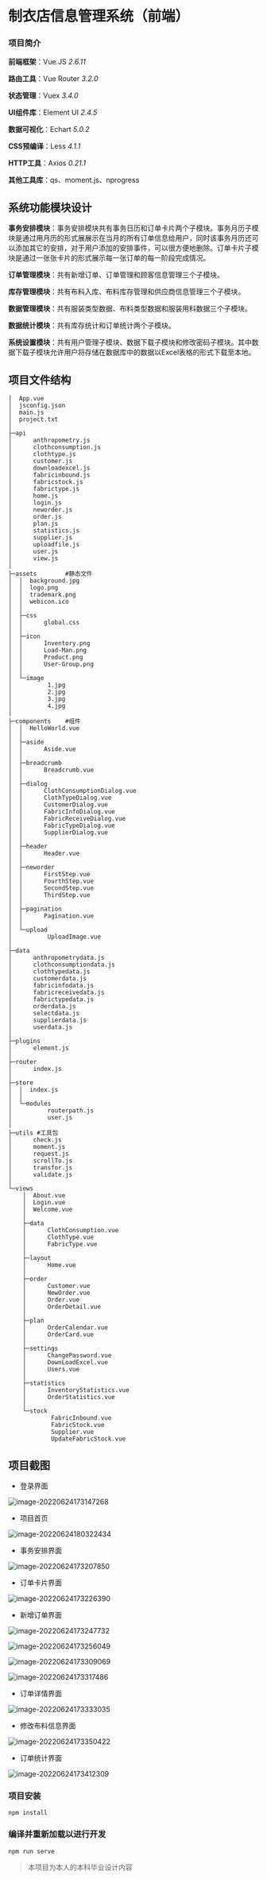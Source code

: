 # 制衣店信息管理系统（前端）

### 项目简介

**前端框架**：Vue.JS  *2.6.11*

**路由工具**：Vue Router  *3.2.0*

**状态管理**：Vuex  *3.4.0*

**UI组件库**：Element UI  *2.4.5*

**数据可视化**：Echart  *5.0.2*

**CSS预编译**：Less *4.1.1*

**HTTP工具**：Axios  *0.21.1*

**其他工具库**：qs、moment.js、nprogress



## 系统功能模块设计

**事务安排模块**：事务安排模块共有事务日历和订单卡片两个子模块。事务月历子模块是通过用月历的形式展展示在当月的所有订单信息给用户，同时该事务月历还可以添加其它的安排，对于用户添加的安排事件，可以很方便地删除。订单卡片子模块是通过一张张卡片的形式展示每一张订单的每一阶段完成情况。

**订单管理模块**：共有新增订单、订单管理和顾客信息管理三个子模块。

**库存管理模块**：共有布料入库、布料库存管理和供应商信息管理三个子模块。

**数据管理模块**：共有服装类型数据、布料类型数据和服装用料数据三个子模块。

**数据统计模块**：共有库存统计和订单统计两个子模块。

**系统设置模块**：共有用户管理子模块、数据下载子模块和修改密码子模块。其中数据下载子模块允许用户将存储在数据库中的数据以Excel表格的形式下载至本地。

## 项目文件结构

```
│  App.vue
│  jsconfig.json
│  main.js
│  project.txt
│  
├─api
│      anthropometry.js
│      clothconsumption.js
│      clothtype.js
│      customer.js
│      downloadexcel.js
│      fabricinbound.js
│      fabricstock.js
│      fabrictype.js
│      home.js
│      login.js
│      neworder.js
│      order.js
│      plan.js
│      statistics.js
│      supplier.js
│      uploadfile.js
│      user.js
│      view.js
│      
├─assets		#静态文件
│  │  background.jpg
│  │  logo.png
│  │  trademark.png
│  │  webicon.ico
│  │  
│  ├─css
│  │      global.css
│  │      
│  ├─icon
│  │      Inventory.png
│  │      Load-Man.png
│  │      Product.png
│  │      User-Group.png
│  │      
│  └─image
│          1.jpg
│          2.jpg
│          3.jpg
│          4.jpg
│          
├─components	#组件
│  │  HelloWorld.vue
│  │  
│  ├─aside
│  │      Aside.vue
│  │      
│  ├─breadcrumb
│  │      Breadcrumb.vue
│  │      
│  ├─dialog
│  │      ClothConsumptionDialog.vue
│  │      ClothTypeDialog.vue
│  │      CustomerDialog.vue
│  │      FabricInfoDialog.vue
│  │      FabricReceiveDialog.vue
│  │      FabricTypeDialog.vue
│  │      SupplierDialog.vue
│  │      
│  ├─header
│  │      Header.vue
│  │      
│  ├─neworder
│  │      FirstStep.vue
│  │      FourthStep.vue
│  │      SecondStep.vue
│  │      ThirdStep.vue
│  │      
│  ├─pagination
│  │      Pagination.vue
│  │      
│  └─upload
│          UploadImage.vue
│          
├─data
│      anthropometrydata.js
│      clothconsumptiondata.js
│      clothtypedata.js
│      customerdata.js
│      fabricinfodata.js
│      fabricreceivedata.js
│      fabrictypedata.js
│      orderdata.js
│      selectdata.js
│      supplierdata.js
│      userdata.js
│      
├─plugins
│      element.js
│      
├─router
│      index.js
│      
├─store
│  │  index.js
│  │  
│  └─modules
│          routerpath.js
│          user.js
│          
├─utils	#工具包
│      check.js
│      moment.js
│      request.js
│      scrollTo.js
│      transfor.js
│      validate.js
│      
└─views
    │  About.vue
    │  Login.vue
    │  Welcome.vue
    │  
    ├─data
    │      ClothConsumption.vue
    │      ClothType.vue
    │      FabricType.vue
    │      
    ├─layout
    │      Home.vue
    │      
    ├─order
    │      Customer.vue
    │      NewOrder.vue
    │      Order.vue
    │      OrderDetail.vue
    │      
    ├─plan
    │      OrderCalendar.vue
    │      OrderCard.vue
    │      
    ├─settings
    │      ChangePassword.vue
    │      DownLoadExcel.vue
    │      Users.vue
    │      
    ├─statistics
    │      InventoryStatistics.vue
    │      OrderStatistics.vue
    │      
    └─stock
            FabricInbound.vue
            FabricStock.vue
            Supplier.vue
            UpdateFabricStock.vue
```

## 项目截图

+ 登录界面

![image-20220624173147268](images/image-20220624173147268.png)

+ 项目首页

![image-20220624180322434](images/image-20220624180322434.png)

+ 事务安排界面

![image-20220624173207850](images/image-20220624173207850.png)

+ 订单卡片界面

![image-20220624173226390](images/image-20220624173226390.png)

+ 新增订单界面

![image-20220624173247732](images/image-20220624173247732.png)

![image-20220624173256049](images/image-20220624173256049.png)

![image-20220624173309069](images/image-20220624173309069.png)

![image-20220624173317486](images/image-20220624173317486.png)

+ 订单详情界面

![image-20220624173333035](images/image-20220624173333035.png)



+ 修改布料信息界面

![image-20220624173350422](images/image-20220624173350422.png)

+ 订单统计界面

![image-20220624173412309](images/image-20220624173412309.png)









### 项目安装

```shell
npm install
```

### 编译并重新加载以进行开发
```shell
npm run serve
```

> 本项目为本人的本科毕业设计内容
